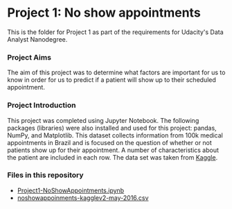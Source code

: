 # Project 1: No show appointments
This is the folder for Project 1 as part of the requirements for Udacity's Data Analyst Nanodegree.

### Project Aims
The aim of this project was to determine what factors are important for us to know in order for us to predict if a patient will show up to their scheduled appointment.

### Project Introduction
This project was completed using Jupyter Notebook. The following packages (libraries) were also installed and used for this project: pandas, NumPy, and Matplotlib.
This dataset collects information from 100k medical appointments in Brazil and is focused on the question of whether or not patients show up for their appointment. A number of characteristics about the patient are included in each row.
The data set was taken from [Kaggle](https://www.kaggle.com/datasets/joniarroba/noshowappointments).

### Files in this repository

- [Project1-NoShowAppointments.ipynb](https://github.com/jessicastow/Udacity-Data-Analyst-Nanodegree-2022/blob/main/Project1/Project1-NoShowAppointments.ipynb)
- [noshowappoinments-kagglev2-may-2016.csv](https://github.com/jessicastow/Udacity-Data-Analyst-Nanodegree-2022/blob/main/Project1/noshowappointments-kagglev2-may-2016.csv)
